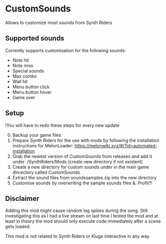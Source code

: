 # CustomSounds

Allows to customize most sounds from Synth Riders

## Supported sounds

Currently supports customisation for the following sounds:

* Note hit
* Note miss
* Special sounds
* Max combo
* Wall hit
* Menu button click
* Menu button hover
* Game over  

## Setup
!You will have to redo these steps for every new update

0. Backup your game files
1. Prepare Synth Riders for the use with mods by following the installation instructions for MelonLoader:  https://melonwiki.xyz/#/?id=automated-installation
2. Grab the newest version of CustomSounds from releases and add it under ./SynthRiders/Mods (create new directory if not existent)
3. Create a new directory for custom sounds under in the main game dircectory called CustomSounds
4. Extract the sound files from soundssamples.zip into the new directory
5. Customise sounds by overwriting the sample sounds files 
&. Profit?!

## Disclaimer
Adding this mod might cause random lag spikes during the song. 
Still investigating this as I had a live stream on last time I tested the mod and 
at least in theory the mod should only execute code immediately after a scene gets loaded.

This mod is not related to Synth Riders or Kluge Interactive in any way.
